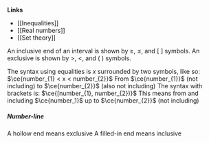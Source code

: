 **Links**
- [[Inequalities]] 
- [[Real numbers]] 
- [[Set theory]] 

An inclusive end of an interval is shown by $\geq$, $\leq$, and $[$ $]$ symbols.
An exclusive is shown by $>$, $<$, and $($ $)$ symbols.

The syntax using equalities is $x$ surrounded by two symbols, like so:
	$\ce{number_{1} < x < number_{2}}$
		From $\ce{number_{1}}$ (not including) to $\ce{number_{2}}$ (also not including)
The syntax with brackets is:
	$\ce{[number_{1}, number_{2})}$
		This means from and including $\ce{number_1}$ up to $\ce{number_{2}}$ (not including)


##### Number-line
A hollow end means exclusive
A filled-in end means inclusive
